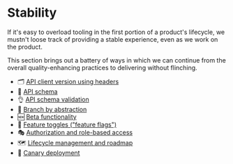 # Stability

If it's easy to overload tooling in the first portion of a product's lifecycle, we mustn't loose track of providing a stable experience, even as we work on the product.

This section brings out a battery of ways in which we can continue from the overall quality-enhancing practices to delivering without flinching.

- 🗂️ [API client version using headers](stability/api-client-version-using-headers.md)
- 📄 [API schema](stability/api-schema.md)
- 👌 [API schema validation](stability/api-schema-validation.md)
- 🧬 [Branch by abstraction](stability/branch-by-abstraction.md)
- 🆕 [Beta functionality](stability/beta-functionality.md)
- 🏁 [Feature toggles ("feature flags")](stability/feature-toggles-feature-flags.md)
- 🎭 [Authorization and role-based access](stability/authorization-and-role-based-access.md)
- 🗺️ [Lifecycle management and roadmap](stability/lifecycle-management-and-roadmap.md)
- 🦺 [Canary deployment](stability/canary-deployment.md)
